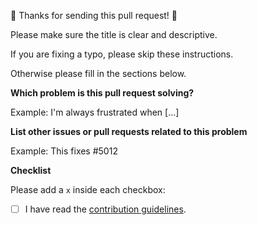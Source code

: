 🎉 Thanks for sending this pull request! 🎉

Please make sure the title is clear and descriptive.

If you are fixing a typo, please skip these instructions.

Otherwise please fill in the sections below.

**Which problem is this pull request solving?**

Example: I'm always frustrated when [...]

**List other issues or pull requests related to this problem**

Example: This fixes #5012

**Checklist**

Please add a `x` inside each checkbox:

- [ ] I have read the [contribution guidelines](https://github.com/ehmicky/cross-platform-node-guide/blob/master/CONTRIBUTING.md).
